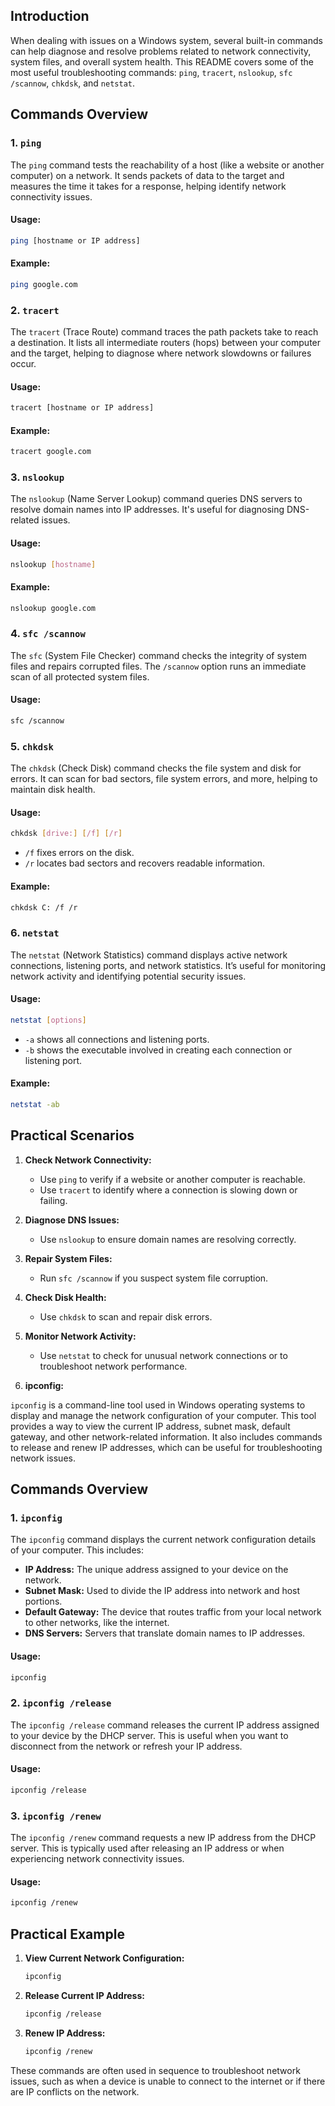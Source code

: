 ## Introduction

When dealing with issues on a Windows system, several built-in commands can help diagnose and resolve problems related to network connectivity, system files, and overall system health. This README covers some of the most useful troubleshooting commands: `ping`, `tracert`, `nslookup`, `sfc /scannow`, `chkdsk`, and `netstat`.

## Commands Overview

### 1. `ping`
The `ping` command tests the reachability of a host (like a website or another computer) on a network. It sends packets of data to the target and measures the time it takes for a response, helping identify network connectivity issues.

#### Usage:
```bash
ping [hostname or IP address]
```

#### Example:
```bash
ping google.com
```

### 2. `tracert`
The `tracert` (Trace Route) command traces the path packets take to reach a destination. It lists all intermediate routers (hops) between your computer and the target, helping to diagnose where network slowdowns or failures occur.

#### Usage:
```bash
tracert [hostname or IP address]
```

#### Example:
```bash
tracert google.com
```

### 3. `nslookup`
The `nslookup` (Name Server Lookup) command queries DNS servers to resolve domain names into IP addresses. It's useful for diagnosing DNS-related issues.

#### Usage:
```bash
nslookup [hostname]
```

#### Example:
```bash
nslookup google.com
```

### 4. `sfc /scannow`
The `sfc` (System File Checker) command checks the integrity of system files and repairs corrupted files. The `/scannow` option runs an immediate scan of all protected system files.

#### Usage:
```bash
sfc /scannow
```

### 5. `chkdsk`
The `chkdsk` (Check Disk) command checks the file system and disk for errors. It can scan for bad sectors, file system errors, and more, helping to maintain disk health.

#### Usage:
```bash
chkdsk [drive:] [/f] [/r]
```

- `/f` fixes errors on the disk.
- `/r` locates bad sectors and recovers readable information.

#### Example:
```bash
chkdsk C: /f /r
```

### 6. `netstat`
The `netstat` (Network Statistics) command displays active network connections, listening ports, and network statistics. It’s useful for monitoring network activity and identifying potential security issues.

#### Usage:
```bash
netstat [options]
```

- `-a` shows all connections and listening ports.
- `-b` shows the executable involved in creating each connection or listening port.

#### Example:
```bash
netstat -ab
```

## Practical Scenarios

1. **Check Network Connectivity:**
   - Use `ping` to verify if a website or another computer is reachable.
   - Use `tracert` to identify where a connection is slowing down or failing.

2. **Diagnose DNS Issues:**
   - Use `nslookup` to ensure domain names are resolving correctly.

3. **Repair System Files:**
   - Run `sfc /scannow` if you suspect system file corruption.

4. **Check Disk Health:**
   - Use `chkdsk` to scan and repair disk errors.

5. **Monitor Network Activity:**
   - Use `netstat` to check for unusual network connections or to troubleshoot network performance.
  
6. **ipconfig:**

`ipconfig` is a command-line tool used in Windows operating systems to display and manage the network configuration of your computer. This tool provides a way to view the current IP address, subnet mask, default gateway, and other network-related information. It also includes commands to release and renew IP addresses, which can be useful for troubleshooting network issues.

## Commands Overview

### 1. `ipconfig`
The `ipconfig` command displays the current network configuration details of your computer. This includes:

- **IP Address:** The unique address assigned to your device on the network.
- **Subnet Mask:** Used to divide the IP address into network and host portions.
- **Default Gateway:** The device that routes traffic from your local network to other networks, like the internet.
- **DNS Servers:** Servers that translate domain names to IP addresses.

#### Usage:
```bash
ipconfig
```

### 2. `ipconfig /release`
The `ipconfig /release` command releases the current IP address assigned to your device by the DHCP server. This is useful when you want to disconnect from the network or refresh your IP address.

#### Usage:
```bash
ipconfig /release
```

### 3. `ipconfig /renew`
The `ipconfig /renew` command requests a new IP address from the DHCP server. This is typically used after releasing an IP address or when experiencing network connectivity issues.

#### Usage:
```bash
ipconfig /renew
```

## Practical Example

1. **View Current Network Configuration:**
   ```bash
   ipconfig
   ```

2. **Release Current IP Address:**
   ```bash
   ipconfig /release
   ```

3. **Renew IP Address:**
   ```bash
   ipconfig /renew
   ```

These commands are often used in sequence to troubleshoot network issues, such as when a device is unable to connect to the internet or if there are IP conflicts on the network.
